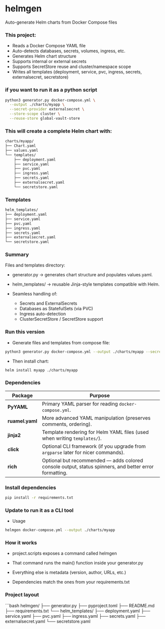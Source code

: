 # helmgen
Auto-generate Helm charts from Docker Compose files

### This project:
- Reads a Docker Compose YAML file
- Auto-detects databases, secrets, volumes, ingress, etc.
- Generates Helm chart structure
- Supports internal or external secrets
- Supports SecretStore reuse and cluster/namespace scope
- Writes all templates (deployment, service, pvc, ingress, secrets, externalsecret, secretstore)
### if you want to run it as a python script

```bash
python3 generator.py docker-compose.yml \
  --output ./charts/myapp \
  --secret-provider externalsecret \
  --store-scope cluster \
  --reuse-store global-vault-store
  ```

### This will create a complete Helm chart with:

```bash
charts/myapp/
├── Chart.yaml
├── values.yaml
└── templates/
    ├── deployment.yaml
    ├── service.yaml
    ├── pvc.yaml
    ├── ingress.yaml
    ├── secrets.yaml
    ├── externalsecret.yaml
    └── secretstore.yaml

```

### Templates 

```bash
helm_templates/
├── deployment.yaml
├── service.yaml
├── pvc.yaml
├── ingress.yaml
├── secrets.yaml
├── externalsecret.yaml
└── secretstore.yaml

```

### Summary

Files and templates directory:
- generator.py → generates chart structure and populates values.yaml.
- helm_templates/ → reusable Jinja-style templates compatible with Helm.
- Seamless handling of:

    - Secrets and ExternalSecrets
    - Databases as StatefulSets (via PVC)
    - Ingress auto-detection
    - ClusterSecretStore / SecretStore support

### Run this version
- Generate files and templates from compose file:

```bash
python3 generator.py docker-compose.yml --output ./charts/myapp --secret-provider externalsecret
```

- Then install chart:
```bash
helm install myapp ./charts/myapp

```

### Dependencies

| Package         | Purpose                                                                                               |
| --------------- | ----------------------------------------------------------------------------------------------------- |
| **PyYAML**      | Primary YAML parser for reading `docker-compose.yml`.                                                 |
| **ruamel.yaml** | More advanced YAML manipulation (preserves comments, ordering).                                       |
| **jinja2**      | Template rendering for Helm YAML files (used when writing `templates/`).                              |
| **click**       | Optional CLI framework (if you upgrade from `argparse` later for nicer commands).                     |
| **rich**        | Optional but recommended — adds colored console output, status spinners, and better error formatting. |


### Install dependencies
```bash
pip install -r requirements.txt
```

### Update to run it as a CLI tool
- Usage

```bash
helmgen docker-compose.yml --output ./charts/myapp

```

### How it works

- project.scripts exposes a command called helmgen

- That command runs the main() function inside your generator.py

- Everything else is metadata (version, author, URLs, etc.)

- Dependencies match the ones from your requirements.txt


### Project layout

´´´bash
helmgen/
├── generator.py
├── pyproject.toml
├── README.md
├── requirements.txt
└── helm_templates/
    ├── deployment.yaml
    ├── service.yaml
    ├── pvc.yaml
    ├── ingress.yaml
    ├── secrets.yaml
    ├── externalsecret.yaml
    └── secretstore.yaml
```